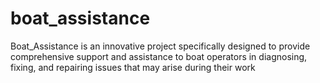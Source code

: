 # boat_assistance
Boat_Assistance is an innovative project specifically designed to provide comprehensive support and assistance to boat operators in diagnosing, fixing, and repairing issues that may arise during their work
